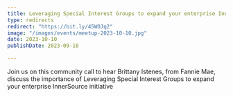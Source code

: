 ```yaml
---
title: Leveraging Special Interest Groups to expand your enterprise InnerSource initiative
type: redirects
redirect: "https://bit.ly/45WOJq2"
image: "/images/events/meetup-2023-10-10.jpg"
date: 2023-10-10
publishDate: 2023-09-18

---
```


Join us on this community call to hear Brittany Istenes, from Fannie Mae, discuss the importance of Leveraging Special Interest Groups to expand your enterprise InnerSource initiative
